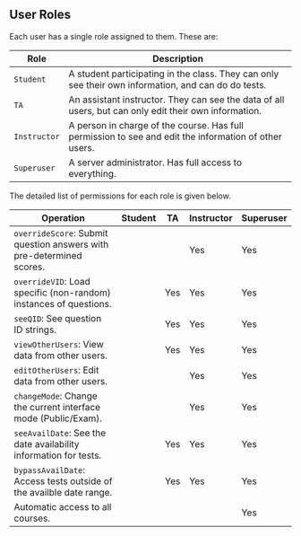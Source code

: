 
## User Roles

Each user has a single role assigned to them. These are:

Role         | Description
--           | --
`Student`    | A student participating in the class. They can only see their own information, and can do do tests.
`TA`         | An assistant instructor. They can see the data of all users, but can only edit their own information.
`Instructor` | A person in charge of the course. Has full permission to see and edit the information of other users.
`Superuser`  | A server administrator. Has full access to everything.

The detailed list of permissions for each role is given below.

Operation                                                             | Student | TA  | Instructor | Superuser
--                                                                    | --      | --  | --         | --
`overrideScore`: Submit question answers with pre-determined scores.  |         |     | Yes        | Yes
`overrideVID`: Load specific (non-random) instances of questions.     |         | Yes | Yes        | Yes
`seeQID`: See question ID strings.                                    |         | Yes | Yes        | Yes
`viewOtherUsers`: View data from other users.                         |         | Yes | Yes        | Yes
`editOtherUsers`: Edit data from other users.                         |         |     | Yes        | Yes
`changeMode`: Change the current interface mode (Public/Exam).        |         |     | Yes        | Yes
`seeAvailDate`: See the date availability information for tests.      |         | Yes | Yes        | Yes
`bypassAvailDate`: Access tests outside of the availble date range.   |         | Yes | Yes        | Yes
Automatic access to all courses.                                      |         |     |            | Yes
